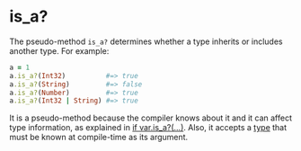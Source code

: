 # is_a?

The pseudo-method `is_a?` determines whether a type inherits or includes another type. For example:

```ruby
a = 1
a.is_a?(Int32)          #=> true
a.is_a?(String)         #=> false
a.is_a?(Number)         #=> true
a.is_a?(Int32 | String) #=> true
```

It is a pseudo-method because the compiler knows about it and it can affect type information, as explained in [if var.is_a?(...)](if_varis_a.html). Also, it accepts a [type](type_grammar.html) that must be known at compile-time as its argument.
